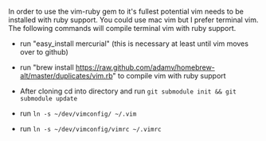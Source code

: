 In order to use the vim-ruby gem to it's fullest potential vim needs to be installed with ruby support. You could use mac vim but I prefer terminal vim. The following commands will compile terminal vim with ruby support.

* run "easy_install mercurial" (this is necessary at least until vim moves over to github)
* run "brew install https://raw.github.com/adamv/homebrew-alt/master/duplicates/vim.rb" to compile vim with ruby support

* After cloning cd into directory and run ```git submodule init && git submodule update```
* run ```ln -s ~/dev/vimconfig/ ~/.vim```
* run ```ln -s ~/dev/vimconfig/vimrc ~/.vimrc```


